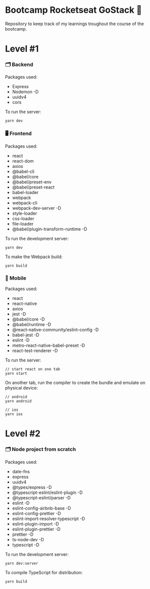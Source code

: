 # Bootcamp Rocketseat GoStack 🚀
Repository to keep track of my learnings troughout the course of the bootcamp.

Level #1
======


### 🗂 Backend

Packages used:
- Express
- Nodemon -D
- uuidv4
- cors

To run the server:
```
yarn dev
```


### 🖥 Frontend

Packages used:
- react
- react-dom
- axios
- @babel-cli
- @babel/core
- @babel/preset-env
- @babel/preset-react
- babel-loader
- webpack
- webpack-cli
- webpack-dev-server -D
- style-loader
- css-loader
- file-loader
- @babel/plugin-transform-runtime -D

To run the development server:
```
yarn dev

```

To make the Webpack build:
```
yarn build
```


### 📱 Mobile

Packages used:
- react
- react-native
- axios
- jest -D
- @babel/core -D
- @babel/runtime -D
- @react-native-community/eslint-config -D
- babel-jest -D
- eslint -D
- metro-react-native-babel-preset -D
- react-test-renderer -D

To run the server:
```
// start react on one tab
yarn start
```
On another tab, run the compiler to create the bundle and emulate on physical device:
```
// android
yarn android

// ios
yarn ios
```

Level #2
======

### 🗂 Node project from scratch

Packages used:
- date-fns
- express
- uuidv4
- @types/express -D
- @typescript-eslint/eslint-plugin -D
- @typescript-eslint/parser -D
- eslint -D
- eslint-config-airbnb-base -D
- eslint-config-prettier -D
- eslint-import-resolver-typescript -D
- eslint-plugin-import -D
- eslint-plugin-prettier -D
- prettier -D
- ts-node-dev -D
- typescript -D

To run the development server:
```
yarn dev:server
```

To compile TypeScript for distribution:
```
yarn build
```
